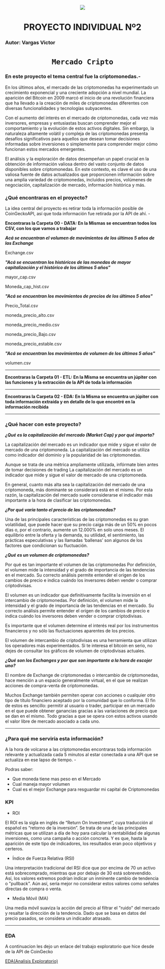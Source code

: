 <p align='center'>
<img src ="https://d31uz8lwfmyn8g.cloudfront.net/Assets/logo-henry-white-lg.png">
<p>

<h1 align='center'>
 <b>PROYECTO INDIVIDUAL Nº2</b>

</h1>

### **Autor: Vargas Victor**

# <h1 align="center">**`Mercado Cripto`**</h1>
 
### **En este proyecto el tema central fue la criptomonedas.-**

En los últimos años, el mercado de las criptomonedas ha experimentado un crecimiento exponencial y una creciente adopción a nivel mundial. La aparición del Bitcoin en 2009 marcó el inicio de una revolución financiera que ha llevado a la creación de miles de criptomonedas diferentes con diversas funcionalidades y tecnologías subyacentes.

Con el aumento del interés en el mercado de criptomonedas, cada vez más inversores, empresas y entusiastas buscan comprender mejor el comportamiento y la evolución de estos activos digitales. Sin embargo, la naturaleza altamente volátil y compleja de las criptomonedas presenta desafíos significativos para aquellos que desean tomar decisiones informadas sobre inversiones o simplemente para comprender mejor cómo funcionan estos mercados emergentes.

El análisis y la exploración de datos desempeñan un papel crucial en la obtención de información valiosa dentro del vasto conjunto de datos disponibles sobre criptomonedas. En este contexto, es clave el uso de una valiosa fuente de datos actualizados que proporcionen información sobre una amplia variedad de criptomonedas, incluidos precios, volúmenes de negociación, capitalización de mercado, información histórica y más.


### **¿Qué encontraras en el proyecto?**

La idea central del proyecto es retirar toda la información posible de CoinGeckoAPI, así que toda información fue retirada por la API de ahí. -

**Encontraras la Carpeta 00 - DATA: En la Mismas se encuentran todos los CSV, con los que vamos a trabajar**


***Acá se encuentran el volumen de movimientos de los últimos 5 años de las Exchange***


Exchange.csv


***"Acá se encuentran los históricos de las monedas de mayor capitalización y el histórico de los últimos 5 años"***

mayor_cap.csv

Moneda_cap_hist.csv

***"Acá se encuentran los movimientos de precios de los últimos 5 años"***

Precio_Total.csv

moneda_precio_alto.csv

moneda_precio_medio.csv

moneda_precio_Bajo.csv

moneda_precio_estable.csv


***"Acá se encuentran los movimientos de volumen de los últimos 5 años"***

volumen.csv


--------------------------------------------------------------------------------------------------------------



**Encontraras la Carpeta 01 - ETL: En la Misma se encuentra un júpiter con las funciones y la extracción de la API de toda la información**

--------------------------------------------------------------------------------------------------------------


**Encontraras la Carpeta 02 - EDA: En la Misma se encuentra un júpiter con toda información extraída y en detalle de lo que encontré en la información recibida**

---------------------------------------------------------------------------------------------------------------

### **¿Qué hacer con este proyecto?**

***¿Qué es la capitalización del mercado (Market Cap) y por qué importa?***

La capitalización del mercado es un indicador que mide y sigue el valor de mercado de una criptomoneda. La capitalización del mercado se utiliza como indicador del dominio y la popularidad de las criptomonedas.

Aunque se trata de una métrica ampliamente utilizada, infórmate bien antes de tomar decisiones de trading
La capitalización del mercado es un indicador que mide y sigue el valor de mercado de una criptomoneda. 

En general, cuanto más alta sea la capitalización del mercado de una criptomoneda, más dominante se considerará está en el mismo. Por esta razón, la capitalización del mercado suele considerarse el indicador más importante a la hora de clasificar las criptomonedas.


***¿Por qué varía tanto el precio de las criptomonedas?***

Una de las principales características de las criptomonedas es su gran volatilidad, que puede hacer que su precio caiga más de un 50% en pocos días o, por el contrario, aumente un 12.000% en solo unos meses. El equilibrio entre la oferta y la demanda, su utilidad, el sentimiento, las prácticas especulativas y las llamadas ‘ballenas’ son algunos de los factores que condicionan su fluctuación.


***¿Qué es un volumen de criptomonedas?***

Por qué es tan importante el volumen de las criptomonedas
Por definición, el volumen mide la intensidad y el grado de importancia de las tendencias en el mercado. Su correcto análisis permite entender el origen de los cambios de precio e indica cuándo los inversores deben vender o comprar criptodivisas.

El volumen es un indicador que definitivamente facilita la inversión en el intercambio de criptomonedas. Por definición, el volumen mide la intensidad y el grado de importancia de las tendencias en el mercado. Su correcto análisis permite entender el origen de los cambios de precio e indica cuándo los inversores deben vender o comprar criptodivisas.

Es importante que el volumen determine el interés real por los instrumentos financieros y no sólo las fluctuaciones aparentes de los precios.

El volumen de intercambio de criptodivisas es una herramienta que utilizan los operadores más experimentados. Si te interesa el bitcoin en serio, no dejes de consultar los gráficos de volumen de criptodivisas actuales.


***¿Qué son los Exchanges y por que son importante a la hora de escojer uno?***

El nombre de Exchange de criptomonedas o intercambio de criptomonedas, hace mención a un espacio generalmente virtual, en el que se realizan acciones de compra-venta de criptomonedas.


Muchos Exchange también permiten operar con acciones o cualquier otro tipo de título financiero aceptado por la comunidad que lo conforma. El fin de estos es sencillo: permitir al usuario o trader, participar en un mercado en el que puede obtener ganancias gracias a las variaciones de precio que se dan en el mismo. Todo gracias a que se opera con estos activos usando el valor libre de mercado asociado a cada uno.



----------------------------------------------------------------------------------------------------------------

### ¿Para qué me serviría esta información?


A la hora de volcarse a las criptomonedas encontraras toda información relevante y actualizada cada 5 minutos al estar conectada a una API que se actualiza en ese lapso de tiempo. -

Podras saber: 
* Que moneda tiene mas peso en el Mercado
* Cual maneja mayor volumen
* Cual es el mejor Exchange para resguardar mi capital de Criptomonedas


### KPI

* ROI

El ROI es la sigla en inglés de “Return On Investment”, cuya traducción al español es “retorno de la inversión”. Se trata de una de las principales métricas que se utilizan a día de hoy para calcular la rentabilidad de algunas inversiones, como una campaña o acción concreta. Y es que, hasta la aparición de este tipo de indicadores, los resultados eran poco objetivos y certeros.


*  Índice de Fuerza Relativa (RSI)

Una interpretación tradicional del RSI dice que por encima de 70 un activo está sobrecomprado, mientras que por debajo de 30 está sobrevendido. Así, los valores extremos podrían indicar un inminente cambio de tendencia o "pullback". Aún así, sería mejor no considerar estos valores como señales directas de compra o venta.

* Media Móvil (MA)

Una media móvil suaviza la acción del precio al filtrar el "ruido" del mercado y resaltar la dirección de la tendencia. Dado que se basa en datos del precio pasados, se considera un indicador atrasado.

-----------------------------------------------------------------------------------------------------
### EDA

A continuacion les dejo un enlace del trabajo exploratorio que hice desde de la API de CoinGecko



<a href="https://vargasvictorcriptomonedas.streamlit.app/" target="_blank">EDA(Analisis Exploratorio)</a>